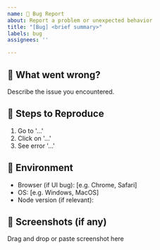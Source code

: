 ```yaml
---
name: 🐞 Bug Report
about: Report a problem or unexpected behavior
title: "[Bug] <brief summary>"
labels: bug
assignees: ''

---
```


## 🧠 What went wrong?

Describe the issue you encountered.

## 🔁 Steps to Reproduce

1. Go to '...'
2. Click on '...'
3. See error '...'

## 📱 Environment

- Browser (if UI bug): [e.g. Chrome, Safari]
- OS: [e.g. Windows, MacOS]
- Node version (if relevant):

## 📸 Screenshots (if any)

Drag and drop or paste screenshot here